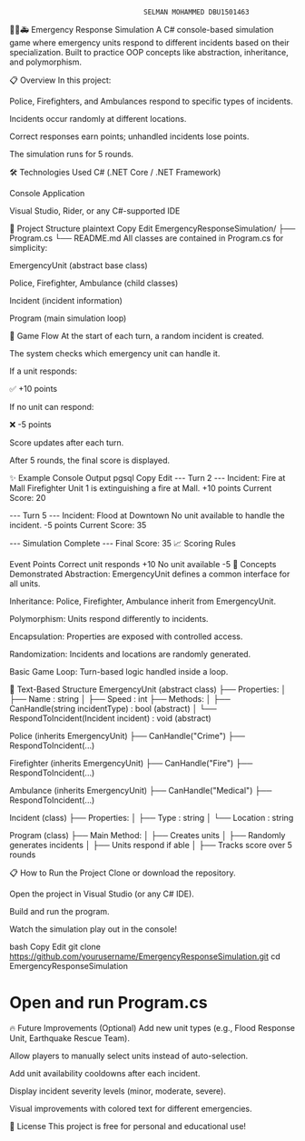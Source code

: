                                      SELMAN MOHAMMED DBU1501463
🚓🚒🚑 Emergency Response Simulation
A C# console-based simulation game where emergency units respond to different incidents based on their specialization.
Built to practice OOP concepts like abstraction, inheritance, and polymorphism.

📋 Overview
In this project:

Police, Firefighters, and Ambulances respond to specific types of incidents.

Incidents occur randomly at different locations.

Correct responses earn points; unhandled incidents lose points.

The simulation runs for 5 rounds.

🛠️ Technologies Used
C# (.NET Core / .NET Framework)

Console Application

Visual Studio, Rider, or any C#-supported IDE

📂 Project Structure
plaintext
Copy
Edit
EmergencyResponseSimulation/
├── Program.cs
└── README.md
All classes are contained in Program.cs for simplicity:

EmergencyUnit (abstract base class)

Police, Firefighter, Ambulance (child classes)

Incident (incident information)

Program (main simulation loop)

🚨 Game Flow
At the start of each turn, a random incident is created.

The system checks which emergency unit can handle it.

If a unit responds:

✅ +10 points

If no unit can respond:

❌ -5 points

Score updates after each turn.

After 5 rounds, the final score is displayed.

✨ Example Console Output
pgsql
Copy
Edit
--- Turn 2 ---
Incident: Fire at Mall
Firefighter Unit 1 is extinguishing a fire at Mall.
+10 points
Current Score: 20

--- Turn 5 ---
Incident: Flood at Downtown
No unit available to handle the incident.
-5 points
Current Score: 35

--- Simulation Complete ---
Final Score: 35
📈 Scoring Rules

Event	Points
Correct unit responds	+10
No unit available	-5
🧠 Concepts Demonstrated
Abstraction: EmergencyUnit defines a common interface for all units.

Inheritance: Police, Firefighter, Ambulance inherit from EmergencyUnit.

Polymorphism: Units respond differently to incidents.

Encapsulation: Properties are exposed with controlled access.

Randomization: Incidents and locations are randomly generated.

Basic Game Loop: Turn-based logic handled inside a loop.

🧩 Text-Based Structure
EmergencyUnit (abstract class)
├── Properties:
│   ├── Name : string
│   ├── Speed : int
├── Methods:
│   ├── CanHandle(string incidentType) : bool (abstract)
│   └── RespondToIncident(Incident incident) : void (abstract)

Police (inherits EmergencyUnit)
├── CanHandle("Crime")
├── RespondToIncident(...)

Firefighter (inherits EmergencyUnit)
├── CanHandle("Fire")
├── RespondToIncident(...)

Ambulance (inherits EmergencyUnit)
├── CanHandle("Medical")
├── RespondToIncident(...)

Incident (class)
├── Properties:
│   ├── Type : string
│   └── Location : string

Program (class)
├── Main Method:
│   ├── Creates units
│   ├── Randomly generates incidents
│   ├── Units respond if able
│   ├── Tracks score over 5 rounds


📋 How to Run the Project
Clone or download the repository.

Open the project in Visual Studio (or any C# IDE).

Build and run the program.

Watch the simulation play out in the console!

bash
Copy
Edit
git clone https://github.com/yourusername/EmergencyResponseSimulation.git
cd EmergencyResponseSimulation
# Open and run Program.cs
🔥 Future Improvements (Optional)
Add new unit types (e.g., Flood Response Unit, Earthquake Rescue Team).

Allow players to manually select units instead of auto-selection.

Add unit availability cooldowns after each incident.

Display incident severity levels (minor, moderate, severe).

Visual improvements with colored text for different emergencies.

📜 License
This project is free for personal and educational use!

